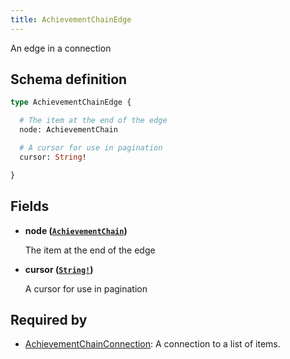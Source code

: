 ```yaml
---
title: AchievementChainEdge
---
```


An edge in a connection

## Schema definition
```graphql
type AchievementChainEdge {

  # The item at the end of the edge
  node: AchievementChain

  # A cursor for use in pagination
  cursor: String!

}
```

## Fields

* **node ([`AchievementChain`](graphql/schema/achievementchain.md))**

  The item at the end of the edge

* **cursor ([`String!`](graphql/schema/string.md))**

  A cursor for use in pagination


## Required by
* [AchievementChainConnection](graphql/schema/achievementchainconnection.md): A connection to a list of items.
